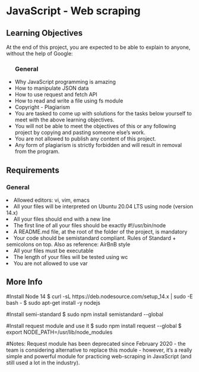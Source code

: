 <h1>JavaScript - Web scraping</h1>
<h2>Learning Objectives</h2>
At the end of this project, you are expected to be able to explain to anyone, without the help of Google:

<ul><h3>General</h3>
<li>Why JavaScript programming is amazing</li>
<li>How to manipulate JSON data</li>
<li>How to use request and fetch API</li>
<li>How to read and write a file using fs module</li>
<li>Copyright - Plagiarism</li>
<li>You are tasked to come up with solutions for the tasks below yourself to meet with the above learning objectives.</li>
<li>You will not be able to meet the objectives of this or any following project by copying and pasting someone else’s work.</li>
<li>You are not allowed to publish any content of this project.</li>
<li>Any form of plagiarism is strictly forbidden and will result in removal from the program.</li>
</ul>
<h2>Requirements</h2>
<h3>General</h3>
<li>Allowed editors: vi, vim, emacs</li>
<li>All your files will be interpreted on Ubuntu 20.04 LTS using node (version 14.x)</li>
<li>All your files should end with a new line</li>
<li>The first line of all your files should be exactly #!/usr/bin/node</li>
<li>A README.md file, at the root of the folder of the project, is mandatory</li>
<li>Your code should be semistandard compliant. Rules of Standard + semicolons on top. Also as reference: AirBnB style</li>
<li>All your files must be executable</li>
<li>The length of your files will be tested using wc</li>
<li>You are not allowed to use var</li>
<h2>More Info</h2>
#Install Node 14
$ curl -sL https://deb.nodesource.com/setup_14.x | sudo -E bash -
$ sudo apt-get install -y nodejs

#Install semi-standard
$ sudo npm install semistandard --global

#Install request module and use it
$ sudo npm install request --global
$ export NODE_PATH=/usr/lib/node_modules

#Notes: Request module has been deprecated since February 2020 - the team is considering alternative to replace this module - however, it’s a really simple and powerful module for practicing web-scraping in JavaScript (and still used a lot in the industry).
